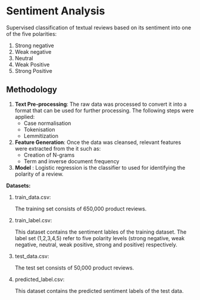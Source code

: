 # Sentiment Analysis
Supervised classification of textual reviews based on its sentiment into one of the five polarities:
1. Strong negative
2. Weak negative
3. Neutral
4. Weak Positive
5. Strong Positive

## Methodology
<ol>
	<li> <b>Text Pre-processing</b>: The raw data was processed to convert it into a format that can be used for further processing. The following steps were applied:
		<ul>
			<li>Case normalisation</li>
			<li>Tokenisation</li>
			<li>Lemmitization</li>
		</ul>
	</li>
	<li> <b>Feature Generation</b>: Once the data was cleansed, relevant features were extracted from the it such as:
		<ul>
			<li> Creation of N-grams</li>
			<li> Term and inverse document frequency</li>
		</ul>
	</li>
	<li> <b>Model</b> : Logistic regression is the classifier to used for identifying the polarity of a review.</li>
		
</ol>

<b>Datasets:</b>

1.	train_data.csv:

	The training set consists of 650,000 product reviews. 

2.	train_label.csv:

	This dataset contains the sentiment lables of the training dataset. The label set 
	(1,2,3,4,5) refer to five polarity levels (strong negative, weak negative, neutral, 
	weak positive, strong and positive) respectively.

3.	test_data.csv:

	The test set consists of 50,000 product reviews. 

4.	predicted_label.csv:

	This dataset contains the predicted sentiment labels of the test data.
